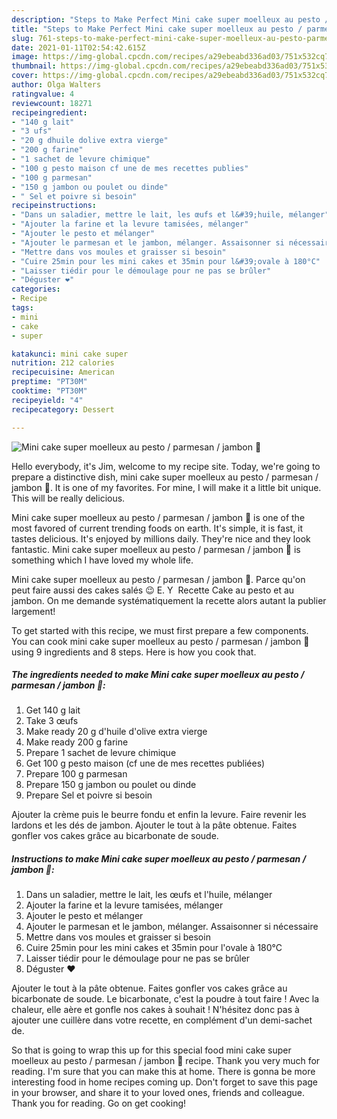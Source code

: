 ```yaml
---
description: "Steps to Make Perfect Mini cake super moelleux au pesto / parmesan / jambon 🤤"
title: "Steps to Make Perfect Mini cake super moelleux au pesto / parmesan / jambon 🤤"
slug: 761-steps-to-make-perfect-mini-cake-super-moelleux-au-pesto-parmesan-jambon
date: 2021-01-11T02:54:42.615Z
image: https://img-global.cpcdn.com/recipes/a29ebeabd336ad03/751x532cq70/mini-cake-super-moelleux-au-pesto-parmesan-jambon-🤤-photo-principale-de-la-recette.jpg
thumbnail: https://img-global.cpcdn.com/recipes/a29ebeabd336ad03/751x532cq70/mini-cake-super-moelleux-au-pesto-parmesan-jambon-🤤-photo-principale-de-la-recette.jpg
cover: https://img-global.cpcdn.com/recipes/a29ebeabd336ad03/751x532cq70/mini-cake-super-moelleux-au-pesto-parmesan-jambon-🤤-photo-principale-de-la-recette.jpg
author: Olga Walters
ratingvalue: 4
reviewcount: 18271
recipeingredient:
- "140 g lait"
- "3 ufs"
- "20 g dhuile dolive extra vierge"
- "200 g farine"
- "1 sachet de levure chimique"
- "100 g pesto maison cf une de mes recettes publies"
- "100 g parmesan"
- "150 g jambon ou poulet ou dinde"
- " Sel et poivre si besoin"
recipeinstructions:
- "Dans un saladier, mettre le lait, les œufs et l&#39;huile, mélanger"
- "Ajouter la farine et la levure tamisées, mélanger"
- "Ajouter le pesto et mélanger"
- "Ajouter le parmesan et le jambon, mélanger. Assaisonner si nécessaire"
- "Mettre dans vos moules et graisser si besoin"
- "Cuire 25min pour les mini cakes et 35min pour l&#39;ovale à 180°C"
- "Laisser tiédir pour le démoulage pour ne pas se brûler"
- "Déguster ❤️"
categories:
- Recipe
tags:
- mini
- cake
- super

katakunci: mini cake super 
nutrition: 212 calories
recipecuisine: American
preptime: "PT30M"
cooktime: "PT30M"
recipeyield: "4"
recipecategory: Dessert

---
```



![Mini cake super moelleux au pesto / parmesan / jambon 🤤](https://img-global.cpcdn.com/recipes/a29ebeabd336ad03/751x532cq70/mini-cake-super-moelleux-au-pesto-parmesan-jambon-🤤-photo-principale-de-la-recette.jpg)

Hello everybody, it's Jim, welcome to my recipe site. Today, we're going to prepare a distinctive dish, mini cake super moelleux au pesto / parmesan / jambon 🤤. It is one of my favorites. For mine, I will make it a little bit unique. This will be really delicious.

Mini cake super moelleux au pesto / parmesan / jambon 🤤 is one of the most favored of current trending foods on earth. It's simple, it is fast, it tastes delicious. It's enjoyed by millions daily. They're nice and they look fantastic. Mini cake super moelleux au pesto / parmesan / jambon 🤤 is something which I have loved my whole life.

Mini cake super moelleux au pesto / parmesan / jambon 🤤. Parce qu&#39;on peut faire aussi des cakes salés 😉 E. Y ️ Recette Cake au pesto et au jambon. On me demande systématiquement la recette alors autant la publier largement!


To get started with this recipe, we must first prepare a few components. You can cook mini cake super moelleux au pesto / parmesan / jambon 🤤 using 9 ingredients and 8 steps. Here is how you cook that.

<!--inarticleads1-->

##### The ingredients needed to make Mini cake super moelleux au pesto / parmesan / jambon 🤤:

1. Get 140 g lait
1. Take 3 œufs
1. Make ready 20 g d&#39;huile d&#39;olive extra vierge
1. Make ready 200 g farine
1. Prepare 1 sachet de levure chimique
1. Get 100 g pesto maison (cf une de mes recettes publiées)
1. Prepare 100 g parmesan
1. Prepare 150 g jambon ou poulet ou dinde
1. Prepare  Sel et poivre si besoin


Ajouter la crème puis le beurre fondu et enfin la levure. Faire revenir les lardons et les dés de jambon. Ajouter le tout à la pâte obtenue. Faites gonfler vos cakes grâce au bicarbonate de soude. 

<!--inarticleads2-->

##### Instructions to make Mini cake super moelleux au pesto / parmesan / jambon 🤤:

1. Dans un saladier, mettre le lait, les œufs et l&#39;huile, mélanger
1. Ajouter la farine et la levure tamisées, mélanger
1. Ajouter le pesto et mélanger
1. Ajouter le parmesan et le jambon, mélanger. Assaisonner si nécessaire
1. Mettre dans vos moules et graisser si besoin
1. Cuire 25min pour les mini cakes et 35min pour l&#39;ovale à 180°C
1. Laisser tiédir pour le démoulage pour ne pas se brûler
1. Déguster ❤️


Ajouter le tout à la pâte obtenue. Faites gonfler vos cakes grâce au bicarbonate de soude. Le bicarbonate, c&#39;est la poudre à tout faire ! Avec la chaleur, elle aère et gonfle nos cakes à souhait ! N&#39;hésitez donc pas à ajouter une cuillère dans votre recette, en complément d&#39;un demi-sachet de. 

So that is going to wrap this up for this special food mini cake super moelleux au pesto / parmesan / jambon 🤤 recipe. Thank you very much for reading. I'm sure that you can make this at home. There is gonna be more interesting food in home recipes coming up. Don't forget to save this page in your browser, and share it to your loved ones, friends and colleague. Thank you for reading. Go on get cooking!
